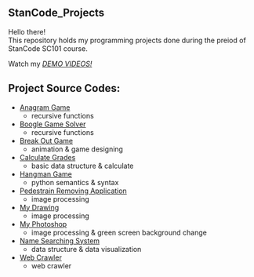 ## StanCode_Projects
Hello there!\
This repository holds my programming projects done during the preiod of StanCode SC101 course.

Watch my *[DEMO VIDEOS!](https://www.youtube.com/watch?v=o63KPoIXJS4&list=PL6FWNwNPGCE56gP3lxhYPLoUbqE_unUiP&ab_channel=stanCode%E6%A8%99%E6%BA%96%E7%A8%8B%E5%BC%8F%E6%95%99%E8%82%B2%E6%A9%9F%E6%A7%8B)*

## Project Source Codes:
* [Anagram Game](https://github.com/JayWu0512/StanCode_Projects/tree/main/StanCode_Projects/anagram_game)
  * recursive functions
* [Boogle Game Solver](https://github.com/JayWu0512/StanCode_Projects/tree/main/StanCode_Projects/boggle_game_solver)
  * recursive functions
* [Break Out Game](https://github.com/JayWu0512/StanCode_Projects/tree/main/StanCode_Projects/break_out_game)
  * animation & game designing
* [Calculate Grades](https://github.com/JayWu0512/StanCode_Projects/tree/main/StanCode_Projects/calculate_grades)
  * basic data structure & calculate
* [Hangman Game](https://github.com/JayWu0512/StanCode_Projects/tree/main/StanCode_Projects/hangman_game)
  * python semantics & syntax
* [Pedestrain Removing Application](https://github.com/JayWu0512/StanCode_Projects/tree/main/StanCode_Projects/image_editing-removing%20people)
  * image processing
* [My Drawing](https://github.com/JayWu0512/StanCode_Projects/tree/main/StanCode_Projects/my_drawing)
  * image processing
* [My Photoshop](https://github.com/JayWu0512/StanCode_Projects/tree/main/StanCode_Projects/my_photoshop)
  * image processing & green screen background change
* [Name Searching System](https://github.com/JayWu0512/StanCode_Projects/tree/main/StanCode_Projects/name_searching_system)
  * data structure & data visualization
* [Web Crawler](https://github.com/JayWu0512/StanCode_Projects/tree/main/StanCode_Projects/web_crawler)
  * web crawler  
